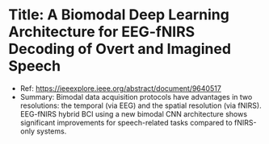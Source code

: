 <h1 id="title-a-biomodal-deep-learning-architecture-for-eeg-fnirs-decoding-of-overt-and-imagined-speech"><strong>Title: A Biomodal Deep Learning Architecture for EEG-fNIRS Decoding of Overt and Imagined Speech</strong></h1>
<ul>
<li>Ref: <a href="https://ieeexplore.ieee.org/abstract/document/9640517">https://ieeexplore.ieee.org/abstract/document/9640517</a></li>
<li>Summary: Bimodal data acquisition protocols have advantages in two resolutions: the temporal (via EEG) and the spatial resolution (via fNIRS). EEG-fNIRS hybrid BCI using a new bimodal CNN architecture shows significant improvements for speech-related tasks compared to fNIRS-only systems.</li>
</ul>
